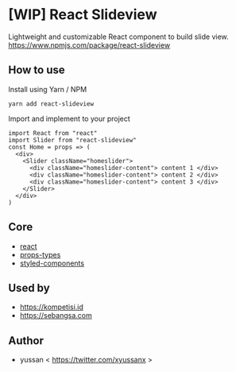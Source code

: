 # [WIP] React Slideview 

Lightweight and customizable React component to build slide view. https://www.npmjs.com/package/react-slideview

## How to use
Install using Yarn / NPM
```
yarn add react-slideview
```

Import and implement to your project
```
import React from "react"
import Slider from "react-slideview"
const Home = props => (
  <div>
    <Slider className="homeslider">
      <div className="homeslider-content"> content 1 </div>
      <div className="homeslider-content"> content 2 </div>
      <div className="homeslider-content"> content 3 </div>
    </Slider>
  </div>
)
```

## Core 
- [react](https://www.npmjs.com/package/react)
- [props-types](https://www.npmjs.com/package/prop-types)
- [styled-components](https://www.styled-components.com/)

## Used by
- https://kompetisi.id 
- https://sebangsa.com

## Author
- yussan < https://twitter.com/xyussanx >

